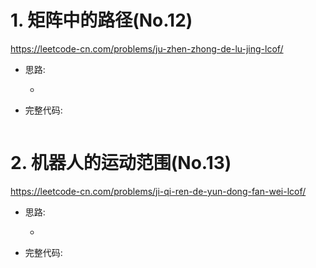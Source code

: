 # 1. 矩阵中的路径(No.12)

https://leetcode-cn.com/problems/ju-zhen-zhong-de-lu-jing-lcof/

- 思路:

    - 

- 完整代码:

    ```python
    
    ```

# 2. 机器人的运动范围(No.13)

https://leetcode-cn.com/problems/ji-qi-ren-de-yun-dong-fan-wei-lcof/

- 思路:

    - 

- 完整代码:

    ```python
    
    ```